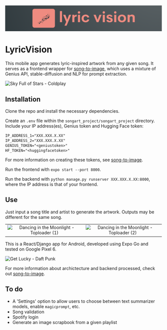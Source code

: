 ![lyric vision](songart-app/assets/lyricvision_coral.png)

# LyricVision

This mobile app generates lyric-inspired artwork from any given song. It serves as a frontend wrapper for [song-to-image](https://github.com/JordanJWSmith/song-to-image), which uses a mixture of Genius API, stable-diffusion and NLP for prompt extraction. 

<!-- ![Sky Full of Stars - Coldplay](songart-app/assets/sky_full_of_stars.gif) -->
<img src="songart-app/assets/sky_full_of_stars.gif" alt="Sky Full of Stars - Coldplay" width="500"/>

## Installation

Clone the repo and install the necessary dependencies. 

Create an `.env` file within the `songart_project/songart_project` directory. Include your IP address(es), Genius token and Hugging Face token:

```
IP_ADDRESS_1="XXX.XXX.X.XX"
IP_ADDRESS_2="XXX.XXX.X.XX"
GENIUS_TOKEN="<geniustoken>"
HF_TOKEN="<huggingfacetoken>"
```

 For more information on creating these tokens, see [song-to-image](https://github.com/JordanJWSmith/song-to-image). 

 Run the frontend with `expo start --port 8000`. 

 Run the backend with `python manage.py runserver XXX.XXX.X.XX:8000`, where the IP address is that of your frontend. 


## Use

Just input a song title and artist to generate the artwork. Outputs may be different for the same song. 

|                          |                          |
:-------------------------:|:-------------------------:
|<img src="songart-app/assets/moonlight_1.gif" alt="Dancing in the Moonlight - Toploader (1)" width="300"/> |  <img src="songart-app/assets/moonlight_2.gif" alt="Dancing in the Moonlight - Toploader (2)" width="300"/> |



This is a React/Django app for Android, developed using Expo Go and tested on Google Pixel 6. 

<img src="songart-app/assets/get_lucky.gif" alt="Get Lucky - Daft Punk" width="500"/>

For more information about archictecture and backend processed, check out [song-to-image](https://github.com/JordanJWSmith/song-to-image). 


## To do
- A 'Settings' option to allow users to choose between text summarizer models, enable `magicprompt`, etc. 
- Song validation
- Spotify login 
- Generate an image scrapbook from a given playlist
